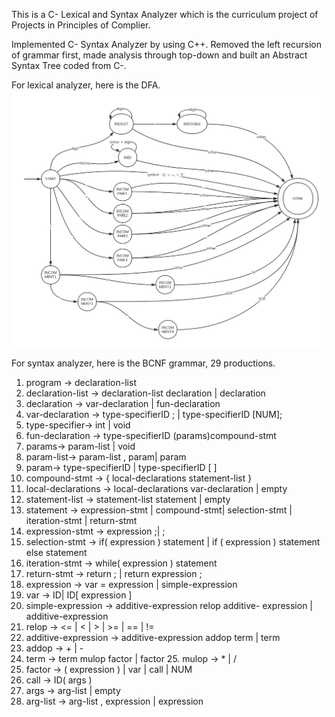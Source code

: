 This is a C- Lexical and Syntax Analyzer which is the curriculum project of Projects in Principles of Complier.

Implemented C- Syntax Analyzer by using C++. Removed the left recursion of grammar first, made analysis through top-down and built an Abstract Syntax Tree coded from C-.

For lexical analyzer, here is the DFA.
![relation](https://github.com/NonesZzft/Principles-of-Compiler/blob/master/DFA.png)

For syntax analyzer, here is the BCNF grammar, 29 productions.

1. program → declaration-list  
2. declaration-list → declaration-list declaration | declaration  
3. declaration → var-declaration | fun-declaration  
4. var-declaration → type-specifierID ; | type-specifierID [NUM];  
5. type-specifier→ int | void  
6. fun-declaration → type-specifierID (params)compound-stmt  
7. params→ param-list | void  
8. param-list→ param-list , param| param  
9. param→ type-specifierID | type-specifierID [ ]  
10. compound-stmt → { local-declarations statement-list }  
11. local-declarations → local-declarations var-declaration | empty  
12. statement-list → statement-list statement | empty  
13. statement → expression-stmt | compound-stmt| selection-stmt | iteration-stmt | return-stmt  
14. expression-stmt → expression ;| ;  
15. selection-stmt → if( expression ) statement | if ( expression ) statement else statement  
16. iteration-stmt → while( expression ) statement  
17. return-stmt → return ; | return expression ;  
18. expression → var = expression | simple-expression  
19. var → ID| ID[ expression ]  
20. simple-expression → additive-expression relop additive- expression | additive-expression  
21. relop → <= | < | > | >= | == | !=  
22. additive-expression → additive-expression addop term | term  
23. addop → + | -  
24. term → term mulop factor | factor 25. mulop → * | /  
26. factor → ( expression ) | var | call | NUM  
27. call → ID( args )  
28. args → arg-list | empty  
29. arg-list → arg-list , expression | expression  
